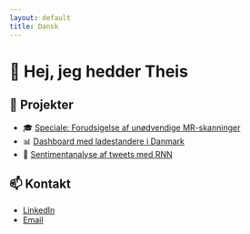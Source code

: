 ```yaml
---
layout: default
title: Dansk
---
```


# 👋 Hej, jeg hedder Theis


## 🧠 Projekter

- 🎓 [Speciale: Forudsigelse af unødvendige MR-skanninger](#)
- 📊 [Dashboard med ladestandere i Danmark](#)
- 🤖 [Sentimentanalyse af tweets med RNN](#)


## 📫 Kontakt

- [LinkedIn](https://www.linkedin.com/in/theisandersen)  
- [Email](mailto:theis@dinmail.dk)
